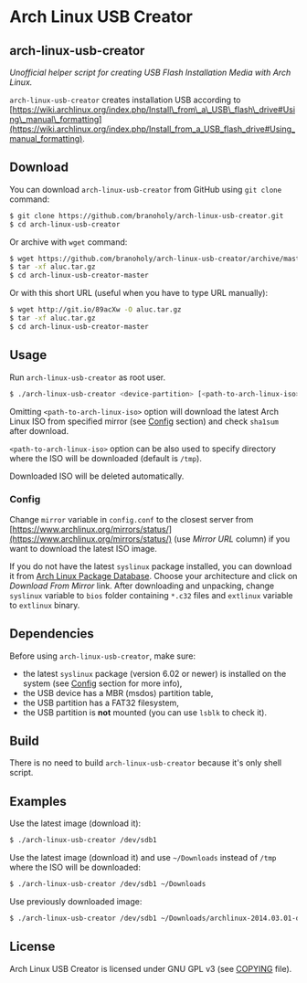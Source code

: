 Arch Linux USB Creator
======================

arch-linux-usb-creator
----------------------
*Unofficial helper script for creating USB Flash Installation Media with 
Arch Linux.*

`arch-linux-usb-creator` creates installation USB according to 
[https://wiki.archlinux.org/index.php/Install\_from\_a\_USB\_flash\_drive#Using\_manual\_formatting](https://wiki.archlinux.org/index.php/Install_from_a_USB_flash_drive#Using_manual_formatting).

Download
--------
You can download `arch-linux-usb-creator` from GitHub using `git clone` command:
```bash
$ git clone https://github.com/branoholy/arch-linux-usb-creator.git
$ cd arch-linux-usb-creator
```

Or archive with `wget` command:
```bash
$ wget https://github.com/branoholy/arch-linux-usb-creator/archive/master.tar.gz -O aluc.tar.gz
$ tar -xf aluc.tar.gz
$ cd arch-linux-usb-creator-master
```

Or with this short URL (useful when you have to type URL manually):
```bash
$ wget http://git.io/89acXw -O aluc.tar.gz
$ tar -xf aluc.tar.gz
$ cd arch-linux-usb-creator-master
```

Usage
-----
Run `arch-linux-usb-creator` as root user.

```bash
$ ./arch-linux-usb-creator <device-partition> [<path-to-arch-linux-iso>]
```

Omitting `<path-to-arch-linux-iso>` option will download the latest Arch Linux 
ISO from specified mirror (see [Config](#config) section) and check `sha1sum` 
after download.

`<path-to-arch-linux-iso>` option can be also used to specify directory where 
the ISO will be downloaded (default is `/tmp`).

Downloaded ISO will be deleted automatically.

### Config
Change `mirror` variable in `config.conf` to the closest server from 
[https://www.archlinux.org/mirrors/status/](https://www.archlinux.org/mirrors/status/) 
(use *Mirror URL* column) if you want to download the latest ISO image.

If you do not have the latest `syslinux` package installed, you can download it 
from [Arch Linux Package Database](https://www.archlinux.org/packages/?repo=Core&q=syslinux). 
Choose your architecture and click on *Download From Mirror* link. After 
downloading and unpacking, change `syslinux` variable to `bios` folder 
containing `*.c32` files and `extlinux` variable to `extlinux` binary.

Dependencies
------------
Before using `arch-linux-usb-creator`, make sure:

* the latest `syslinux` package (version 6.02 or newer) is installed 
  on the system (see [Config](#config) section for more info),
* the USB device has a MBR (msdos) partition table,
* the USB partition has a FAT32 filesystem,
* the USB partition is **not** mounted (you can use `lsblk` to check it).

Build
-----
There is no need to build `arch-linux-usb-creator` because it's only shell 
script.

Examples
--------
Use the latest image (download it):
```bash
$ ./arch-linux-usb-creator /dev/sdb1
```

Use the latest image (download it) and use `~/Downloads` instead of `/tmp` 
where the ISO will be downloaded:
```bash
$ ./arch-linux-usb-creator /dev/sdb1 ~/Downloads
```

Use previously downloaded image:
```bash
$ ./arch-linux-usb-creator /dev/sdb1 ~/Downloads/archlinux-2014.03.01-dual.iso
```

License
-------
Arch Linux USB Creator is licensed under GNU GPL v3 (see 
[COPYING](https://github.com/branoholy/arch-linux-usb-creator/blob/master/COPYING) 
file).

